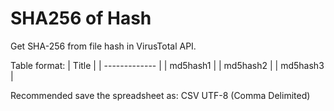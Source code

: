 # SHA256 of Hash

Get SHA-256 from file hash in VirusTotal API.

Table format:
| Title         | 
| ------------- |
| md5hash1      | 
| md5hash2      |
| md5hash3      | 

Recommended save the spreadsheet as:
CSV UTF-8 (Comma Delimited)
